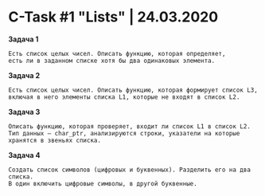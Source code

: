 
# C-Task #1 "Lists" | 24.03.2020

**Задача 1**
```
Есть список целых чисел. Описать функцию, которая определяет, 
есть ли в заданном списке хотя бы два одинаковых элемента.
```

**Задача 2**
```
Есть список целых чисел. Описать функцию, которая формирует список L3, 
включая в него элементы списка L1, которые не входят в список L2.
```

**Задача 3**
```
Описать функцию, которая проверяет, входит ли список L1 в список L2.
Тип данных – char_ptr, анализируются строки, указатели на которые хранятся в звеньях списка.
```

**Задача 4**
```
Создать список символов (цифровых и буквенных). Разделить его на два списка. 
В один включить цифровые символы, в другой буквенные.
```
